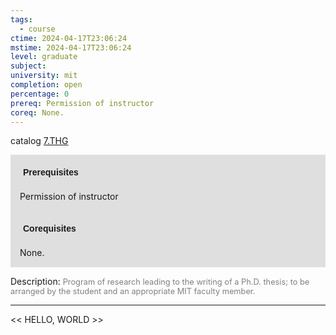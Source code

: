 ```yaml
---
tags:
  - course
ctime: 2024-04-17T23:06:24
mstime: 2024-04-17T23:06:24
level: graduate
subject: 
university: mit
completion: open
percentage: 0
prereq: Permission of instructor
coreq: None.
---
```


catalog [7.THG](http://student.mit.edu/catalog/m7a.html#7.THG)

<span style="display: block; padding: 15px; background-color: rgb(100, 100, 100, 0.2);"><font id="m_prereq3677_0" style="display: block; font-family: Arial, sans-serif; font-weight: bold; padding: 5px">Prerequisites</font><br><span id="prereq3677_0">Permission of instructor</span></span>
<span style="display: block; padding: 15px; background-color: rgb(100, 100, 100, 0.2);"><font id="m_coreq3677_0" style="display: block; font-family: Arial, sans-serif; font-weight: bold; padding: 5px">Corequisites</font><br><span id="coreq3677_0">None.</span></span>

<font style="">Description:</font>
<font style="color: grey; font-size: 0.8rem;">Program of research leading to the writing of a Ph.D. thesis; to be arranged by the student and an appropriate MIT faculty member.</font>



---

<< HELLO, WORLD >>

